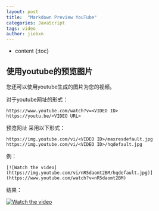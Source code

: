```yaml
---
layout: post
title:  "Markdown Preview YouTube"
categories: JavaScript
tags: video
author: jiobxn
---
```


* content
{:toc}

## 使用youtube的预览图片
您还可以使用youtube生成的图片为您的视频。

对于youtube网址的形式：

```
https://www.youtube.com/watch?v=<VIDEO ID>
https://youtu.be/<VIDEO URL>
```

预览网址 采用以下形式：

```
https://img.youtube.com/vi/<VIDEO ID>/maxresdefault.jpg
https://img.youtube.com/vi/<VIDEO ID>/hqdefault.jpg
```

例：

```
[![Watch the video](https://img.youtube.com/vi/nR5daomt2BM/hqdefault.jpg)](https://www.youtube.com/watch?v=nR5daomt2BM)
```

结果：

[![Watch the video](https://img.youtube.com/vi/nR5daomt2BM/hqdefault.jpg)](https://www.youtube.com/watch?v=nR5daomt2BM)
